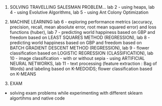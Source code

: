 1. SOLVING TRAVELLING SALESMAN PROBLEM...
  lab 2 - using heaps,
  lab 4 - using Evolutive Algorithms,
  lab 5 - using Ant Colony Optimization

2. MACHINE LEARNING
  lab 6 - exploring performance metrics (accuracy, precision, recall, mean absolute error, root mean squared error) and loss functions (huber),
  lab 7 - predicting world happiness based on GBP and freedom based on LEAST SQUARES METHOD (REGRESSION),
  lab 8 - predicting world happiness based on GBP and freedom based on BATCH GRADIENT DESCENT METHOD  (REGRESSION),
  lab 9 - flower classification based on LOGISTIC REGRESSION (CLASSIFICATION),
  lab 10 - image classification - with or without sepia - using ARTIFICIAL NEURAL NETWORKS,
  lab 11 - text processing (feature extraction : Bag of Words) and labeling based on K-MEDOIDS; flower classification based on K-MEANS
  
 3. EXAM
  - solving exam problems while experimenting with different sklearn algortihms and native code

